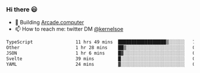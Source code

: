 ### Hi there 😃

- 🔨 Building [Arcade.computer](https://arcade.computer)
- 📫 How to reach me: twitter DM [@kernelsoe](https://twitter.com/kernelsoe)

<!--START_SECTION:waka-->

```txt
TypeScript                11 hrs 49 mins  ██████████████████▒░░░░░░   73.15 %
Other                     1 hr 28 mins    ██▒░░░░░░░░░░░░░░░░░░░░░░   09.15 %
JSON                      1 hr 6 mins     █▓░░░░░░░░░░░░░░░░░░░░░░░   06.81 %
Svelte                    39 mins         █░░░░░░░░░░░░░░░░░░░░░░░░   04.06 %
YAML                      24 mins         ▓░░░░░░░░░░░░░░░░░░░░░░░░   02.54 %
```

<!--END_SECTION:waka-->
